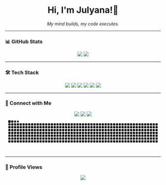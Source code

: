 <h1 align="center">Hi, I'm Julyana!🖤 </h1>

<p align="center"><em>My mind builds, my code executes.</em></p>

---

### 📊 GitHub Stats  

<div align="center">
  <img height="180em" src="https://github-readme-stats.vercel.app/api?username=julyanarch&show_icons=true&theme=radical&include_all_commits=true&count_private=true"/>
  <img height="180em" src="https://github-readme-stats.vercel.app/api/top-langs/?username=julyanarch&layout=compact&langs_count=7&theme=radical"/>
</div>

---

### 🛠️ Tech Stack  

<div align="center">
  <img src="https://img.shields.io/badge/PHP-777BB4?style=for-the-badge&logo=php&logoColor=white">
  <img src="https://img.shields.io/badge/MySQL-4479A1?style=for-the-badge&logo=mysql&logoColor=white">
  <img src="https://img.shields.io/badge/JavaScript-F7DF1E?style=for-the-badge&logo=javascript&logoColor=black">
  <img src="https://img.shields.io/badge/HTML5-E34F26?style=for-the-badge&logo=html5&logoColor=white">
  <img src="https://img.shields.io/badge/CSS3-1572B6?style=for-the-badge&logo=css3&logoColor=white">
  <img src="https://img.shields.io/badge/Git-F05032?style=for-the-badge&logo=git&logoColor=white">
</div>

---

### 🔗 Connect with Me  

<div align="center">
  <a href="www.linkedin.com/in/julyana-rocha-7227b7240" target="_blank"><img src="https://img.shields.io/badge/LinkedIn-blue?style=for-the-badge&logo=linkedin"></a>
  <a href="mailto:julyana.rocha@aluno.senai.br" target="_blank"><img src="https://img.shields.io/badge/Gmail-D14836?style=for-the-badge&logo=gmail&logoColor=white"></a>
  <a href="https://www.instagram.com/julyana_rch/profilecard/?igsh=MWp6dGtzc2drcGFmOQ==" target="_blank"><img src="https://img.shields.io/badge/Instagram-E4405F?style=for-the-badge&logo=instagram&logoColor=white"></a>
</div>




 <img src="https://raw.githubusercontent.com/luuizaribass/luuizaribass/output/snake.svg" alt="Snake animation" />


---

### 👀 Profile Views  

<p align="center">
  <img src="https://komarev.com/ghpvc/?username=JulyanaDev&color=green&style=flat-square"/>
</p>
